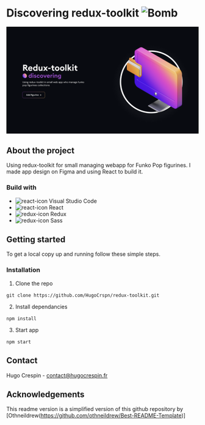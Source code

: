 # Discovering redux-toolkit <img src="https://raw.githubusercontent.com/Tarikul-Islam-Anik/Animated-Fluent-Emojis/master/Emojis/Smilies/Bomb.png" alt="Bomb" width="25" height="25" />

![alt text](https://github.com/HugoCrspn/redux-toolkit/blob/main/public/img/hero.png)

## About the project

Using redux-toolkit for small managing webapp for Funko Pop figurines. I made app design on Figma and using React to build it.

### Build with

* <img src="https://api.iconify.design/logos:visual-studio-code.svg?color=%235b296e" alt="react-icon" width="20" height="20" /> Visual Studio Code
* <img src="https://api.iconify.design/vscode-icons:file-type-reactjs.svg?color=%235b296e" alt="react-icon" width="20" height="20" /> React
* <img src="https://api.iconify.design/logos:redux.svg?color=%235b296e" alt="redux-icon" width="20" height="20" /> Redux
* <img src="https://api.iconify.design/logos:sass.svg?color=%235b296e" alt="redux-icon" width="20" height="20" /> Sass

## Getting started

To get a local copy up and running follow these simple steps.

### Installation

1. Clone the repo
```
git clone https://github.com/HugoCrspn/redux-toolkit.git
```

2. Install dependancies
```
npm install
```

3. Start app
```
npm start
```

## Contact

Hugo Crespin - [contact@hugocrespin.fr](mailto:contact@hugocrespin.fr)

## Acknowledgements

This readme version is a simplified version of this github repository by [Othneildrew(https://github.com/othneildrew/Best-README-Template)]
